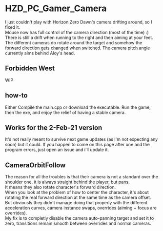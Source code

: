# HZD_PC_Gamer_Camera
I just couldn't play with Horizon Zero Dawn's camera drifting around, so I fixed it.  
Mouse now has full control of the camera direction (most of the time) :)  
There is still a drift when running to the right and then aiming at your feet.  
The different cameras do rotate around the target and somehow the forward direction gets changed when switched.
The camera pitch angle currently aims behind Aloy's head.

## Forbidden West
WIP

## how-to
Either Compile the main.cpp or download the executable.
Run the game, then the exe, and enjoy the relief of having a stable camera.

## Works for the 2-Feb-21 version 
It's not really meant to survive next game updates (as I'm not expecting any soon) but it could.
If you happen to come on this page after one and the program errors, just open an issue and i'll update it.

## CameraOrbitFollow
The reason for all the troubles is that their camera is not a standard over the shoulder one, it is always straight behind the player, but pans.  
It means they also rotate character's forward direction.  
When you look at the problem of how to center the character, it's about rotating the real forward direction at the same time as the camera offset.
But obviously they didn't manage doing that properly with the different acceleration curves, camera instance swaps, overrides (aiming + focus are overrides).  
My fix is to completly disable the camera auto-panning target and set it to zero, transitions remain smooth between overrides and normal cameras.


